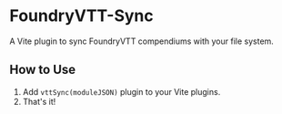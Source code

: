 # FoundryVTT-Sync

A Vite plugin to sync FoundryVTT compendiums with your file system.

## How to Use

1. Add `vttSync(moduleJSON)` plugin to your Vite plugins.
2. That's it!
